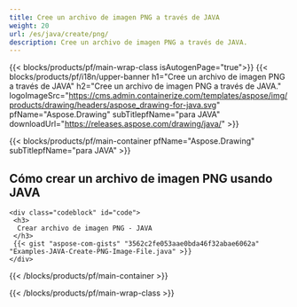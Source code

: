 ```yaml
---
title: Cree un archivo de imagen PNG a través de JAVA
weight: 20
url: /es/java/create/png/
description: Cree un archivo de imagen PNG a través de JAVA.
---
```


{{< blocks/products/pf/main-wrap-class isAutogenPage="true">}}
{{< blocks/products/pf/i18n/upper-banner h1="Cree un archivo de imagen PNG a través de JAVA" h2="Cree un archivo de imagen PNG a través de JAVA." logoImageSrc="https://cms.admin.containerize.com/templates/aspose/img/products/drawing/headers/aspose_drawing-for-java.svg" pfName="Aspose.Drawing" subTitlepfName="para JAVA" downloadUrl="https://releases.aspose.com/drawing/java/" >}}

{{< blocks/products/pf/main-container pfName="Aspose.Drawing" subTitlepfName="para JAVA" >}}

<h2>Cómo crear un archivo de imagen PNG usando JAVA</h2>

    <div class="codeblock" id="code">
     <h3>
      Crear archivo de imagen PNG - JAVA
     </h3>
     {{< gist "aspose-com-gists" "3562c2fe053aae0bda46f32abae6062a" "Examples-JAVA-Create-PNG-Image-File.java" >}}
    </div>

{{< /blocks/products/pf/main-container >}}


{{< /blocks/products/pf/main-wrap-class >}}
